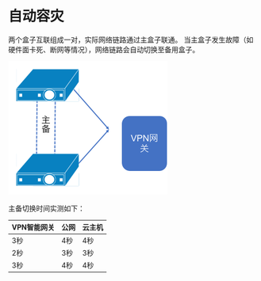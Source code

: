 # 自动容灾

两个盒子互联组成一对，实际网络链路通过主盒子联通。
当主盒子发生故障（如硬件面卡死、断网等情况），网络链路会自动切换至备用盒子。



![图片3](images/图片3.png)



主备切换时间实测如下：

| **VPN智能网关** | **公网** | **云主机** |
| --------------- | -------- | ---------- |
| 3秒             | 4秒      | 4秒        |
| 2秒             | 3秒      | 3秒        |
| 3秒             | 4秒      | 4秒        |